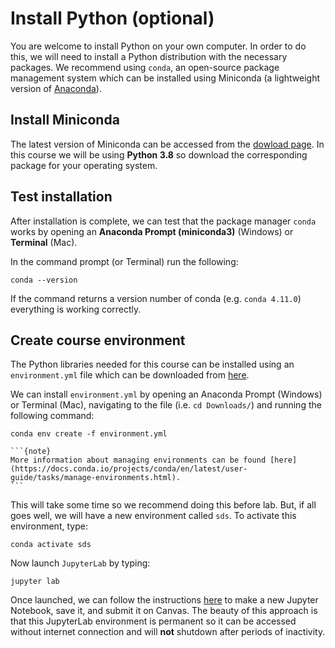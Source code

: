 # Install Python (optional)

You are welcome to install Python on your own computer. In order to do this, we will need to install a Python distribution with the necessary packages. We recommend using `conda`, an open-source package management system which can be installed using Miniconda (a lightweight version of [Anaconda](https://www.anaconda.com/products/individual)). 

## Install Miniconda

The latest version of Miniconda can be accessed from the [dowload page](https://docs.conda.io/en/latest/miniconda.html). In this course we will be using **Python 3.8** so download the corresponding package for your operating system.

## Test installation

After installation is complete, we can test that the package manager `conda` works by opening an **Anaconda Prompt (miniconda3)** (Windows) or **Terminal** (Mac). 

In the command prompt (or Terminal) run the following:
```
conda --version
```

If the command returns a version number of conda (e.g. `conda 4.11.0`) everything is working correctly.

## Create course environment

The Python libraries needed for this course can be installed using an `environment.yml` file which can be downloaded from [here](https://www.dropbox.com/s/51cg60ycckz2u20/environment.yml?dl=0). 

We can install `environment.yml` by opening an Anaconda Prompt (Windows) or Terminal (Mac), navigating to the file (i.e. `cd Downloads/`) and running the following command:

```
conda env create -f environment.yml
```

````{margin}
```{note}
More information about managing environments can be found [here](https://docs.conda.io/projects/conda/en/latest/user-guide/tasks/manage-environments.html).
```
````

This will take some time so we recommend doing this before lab. But, if all goes well, we will have a new environment called `sds`. To activate this environment, type:

```
conda activate sds
```

Now launch `JupyterLab` by typing:

```
jupyter lab
```

Once launched, we can follow the instructions [here](../course-info/getting-started.ipynb) to make a new Jupyter Notebook, save it, and submit it on Canvas. The beauty of this approach is that this JupyterLab environment is permanent so it can be accessed without internet connection and will **not** shutdown after periods of inactivity.

